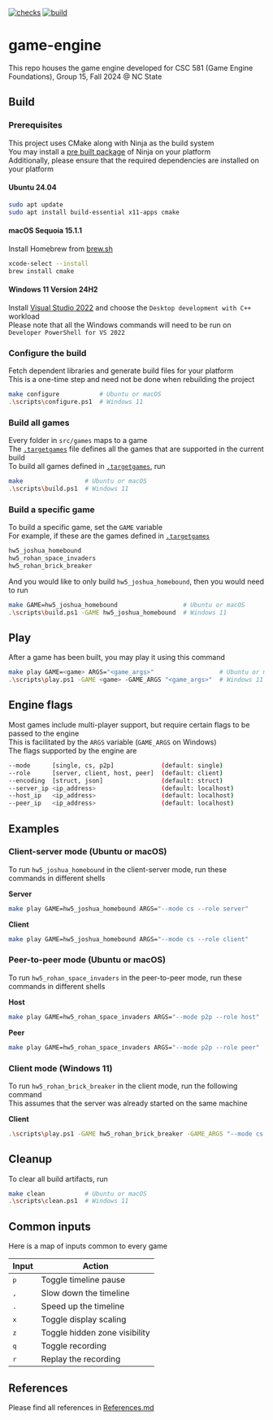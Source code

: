 [![checks](https://github.com/gef24-group/game-engine/actions/workflows/checks.yml/badge.svg)](https://github.com/gef24-group/game-engine/actions/workflows/checks.yml)
[![build](https://github.com/gef24-group/game-engine/actions/workflows/build.yml/badge.svg)](https://github.com/gef24-group/game-engine/actions/workflows/build.yml)

# game-engine
This repo houses the game engine developed for CSC 581 (Game Engine Foundations), Group 15, Fall 2024 @ NC State

## Build
### Prerequisites
This project uses CMake along with Ninja as the build system  
You may install a [pre built package](https://github.com/ninja-build/ninja/wiki/Pre-built-Ninja-packages) of Ninja on your platform  
Additionally, please ensure that the required dependencies are installed on your platform

#### Ubuntu 24.04
```bash
sudo apt update
sudo apt install build-essential x11-apps cmake
```

#### macOS Sequoia 15.1.1
Install Homebrew from [brew.sh](https://brew.sh/)
```bash
xcode-select --install
brew install cmake
```

#### Windows 11 Version 24H2
Install [Visual Studio 2022](https://visualstudio.microsoft.com/vs/) and choose the `Desktop development with C++` workload  
Please note that all the Windows commands will need to be run on `Developer PowerShell for VS 2022`

### Configure the build
Fetch dependent libraries and generate build files for your platform  
This is a one-time step and need not be done when rebuilding the project
```bash
make configure           # Ubuntu or macOS
.\scripts\configure.ps1  # Windows 11
```

### Build all games
Every folder in `src/games` maps to a game  
The [`.targetgames`](.targetgames) file defines all the games that are supported in the current build  
To build all games defined in [`.targetgames`](.targetgames), run
```bash
make                 # Ubuntu or macOS
.\scripts\build.ps1  # Windows 11
```

### Build a specific game
To build a specific game, set the `GAME` variable  
For example, if these are the games defined in [`.targetgames`](.targetgames)
```bash
hw5_joshua_homebound
hw5_rohan_space_invaders
hw5_rohan_brick_breaker
```
And you would like to only build `hw5_joshua_homebound`, then you would need to run
```bash
make GAME=hw5_joshua_homebound                  # Ubuntu or macOS
.\scripts\build.ps1 -GAME hw5_joshua_homebound  # Windows 11
```

## Play
After a game has been built, you may play it using this command
```bash
make play GAME=<game> ARGS="<game_args>"                  # Ubuntu or macOS
.\scripts\play.ps1 -GAME <game> -GAME_ARGS "<game_args>"  # Windows 11
```

## Engine flags
Most games include multi-player support, but require certain flags to be passed to the engine  
This is facilitated by the `ARGS` variable (`GAME_ARGS` on Windows)  
The flags supported by the engine are
```bash
--mode      [single, cs, p2p]             (default: single)
--role      [server, client, host, peer]  (default: client)
--encoding  [struct, json]                (default: struct)
--server_ip <ip_address>                  (default: localhost)
--host_ip   <ip_address>                  (default: localhost)
--peer_ip   <ip_address>                  (default: localhost)
```

## Examples
### Client-server mode (Ubuntu or macOS)
To run `hw5_joshua_homebound` in the client-server mode, run these commands in different shells

**Server**
```bash
make play GAME=hw5_joshua_homebound ARGS="--mode cs --role server"
```
**Client**
```bash
make play GAME=hw5_joshua_homebound ARGS="--mode cs --role client"
```

### Peer-to-peer mode (Ubuntu or macOS)
To run `hw5_rohan_space_invaders` in the peer-to-peer mode, run these commands in different shells

**Host**
```bash
make play GAME=hw5_rohan_space_invaders ARGS="--mode p2p --role host"
```
**Peer**
```bash
make play GAME=hw5_rohan_space_invaders ARGS="--mode p2p --role peer"
```

### Client mode (Windows 11)
To run `hw5_rohan_brick_breaker` in the client mode, run the following command  
This assumes that the server was already started on the same machine

**Client**
```bash
.\scripts\play.ps1 -GAME hw5_rohan_brick_breaker -GAME_ARGS "--mode cs --role client"
```

## Cleanup
To clear all build artifacts, run
```bash
make clean           # Ubuntu or macOS
.\scripts\clean.ps1  # Windows 11
```

## Common inputs
Here is a map of inputs common to every game

| Input        | Action                        |
|--------------|-------------------------------|
| <kbd>p</kbd> | Toggle timeline pause         |
| <kbd>,</kbd> | Slow down the timeline        |
| <kbd>.</kbd> | Speed up the timeline         |
| <kbd>x</kbd> | Toggle display scaling        |
| <kbd>z</kbd> | Toggle hidden zone visibility |
| <kbd>q</kbd> | Toggle recording              |
| <kbd>r</kbd> | Replay the recording          |

## References
Please find all references in [References.md](References.md)